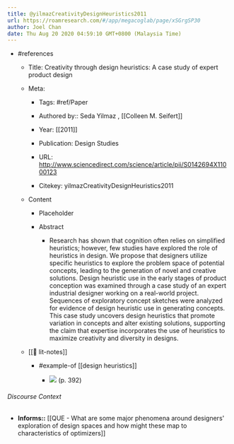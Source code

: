 ```yaml
---
title: @yilmazCreativityDesignHeuristics2011
url: https://roamresearch.com/#/app/megacoglab/page/xSGrgSP30
author: Joel Chan
date: Thu Aug 20 2020 04:59:10 GMT+0800 (Malaysia Time)
---
```


- #references

    - Title: Creativity through design heuristics: A case study of expert product design

    - Meta:

        - Tags: #ref/Paper

        - Authored by::  Seda Yilmaz ,  [[Colleen M. Seifert]]

        - Year: [[2011]]

        - Publication: Design Studies

        - URL: http://www.sciencedirect.com/science/article/pii/S0142694X11000123

        - Citekey: yilmazCreativityDesignHeuristics2011

    - Content

        - Placeholder

        - Abstract

            - Research has shown that cognition often relies on simplified heuristics; however, few studies have explored the role of heuristics in design. We propose that designers utilize specific heuristics to explore the problem space of potential concepts, leading to the generation of novel and creative solutions. Design heuristic use in the early stages of product conception was examined through a case study of an expert industrial designer working on a real-world project. Sequences of exploratory concept sketches were analyzed for evidence of design heuristic use in generating concepts. This case study uncovers design heuristics that promote variation in concepts and alter existing solutions, supporting the claim that expertise incorporates the use of heuristics to maximize creativity and diversity in designs.

    - [[📝 lit-notes]]

        - #example-of [[design heuristics]]

            - ![](https://firebasestorage.googleapis.com/v0/b/firescript-577a2.appspot.com/o/imgs%2Fapp%2Fmegacoglab%2FfmvvOYB__q.png?alt=media&token=3b391543-d8b6-428f-a87b-288378258f58) (p. 392)

###### Discourse Context

- **Informs::** [[QUE - What are some major phenomena around designers' exploration of design spaces and how might these map to characteristics of optimizers]]
